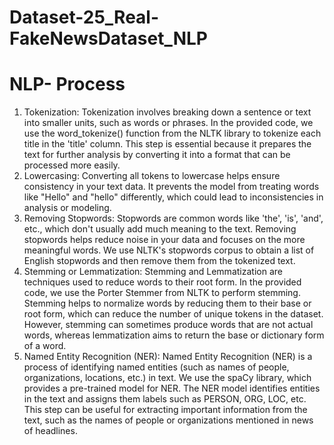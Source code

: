 # Dataset-25_Real-FakeNewsDataset_NLP
# NLP- Process
1. Tokenization:
Tokenization involves breaking down a sentence or text into smaller units, such as words or phrases.
In the provided code, we use the word_tokenize() function from the NLTK library to tokenize each title in the 'title' column.
This step is essential because it prepares the text for further analysis by converting it into a format that can be processed more easily.
2. Lowercasing:
Converting all tokens to lowercase helps ensure consistency in your text data.
It prevents the model from treating words like "Hello" and "hello" differently, which could lead to inconsistencies in analysis or modeling.
3. Removing Stopwords:
Stopwords are common words like 'the', 'is', 'and', etc., which don't usually add much meaning to the text.
Removing stopwords helps reduce noise in your data and focuses on the more meaningful words.
We use NLTK's stopwords corpus to obtain a list of English stopwords and then remove them from the tokenized text.
4. Stemming or Lemmatization:
Stemming and Lemmatization are techniques used to reduce words to their root form.
In the provided code, we use the Porter Stemmer from NLTK to perform stemming.
Stemming helps to normalize words by reducing them to their base or root form, which can reduce the number of unique tokens in the dataset.
However, stemming can sometimes produce words that are not actual words, whereas lemmatization aims to return the base or dictionary form of a word.
5. Named Entity Recognition (NER):
Named Entity Recognition (NER) is a process of identifying named entities (such as names of people, organizations, locations, etc.) in text.
We use the spaCy library, which provides a pre-trained model for NER.
The NER model identifies entities in the text and assigns them labels such as PERSON, ORG, LOC, etc.
This step can be useful for extracting important information from the text, such as the names of people or organizations mentioned in news of headlines.
